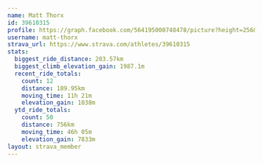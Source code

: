 ```yaml
---
name: Matt Thorx
id: 39610315
profile: https://graph.facebook.com/564195000748478/picture?height=256&width=256
username: matt-thorx
strava_url: https://www.strava.com/athletes/39610315
stats:
  biggest_ride_distance: 203.57km
  biggest_climb_elevation_gain: 1987.1m
  recent_ride_totals:
    count: 12
    distance: 189.95km
    moving_time: 11h 21m
    elevation_gain: 1038m
  ytd_ride_totals:
    count: 50
    distance: 756km
    moving_time: 46h 05m
    elevation_gain: 7833m
layout: strava_member
--- 
```

